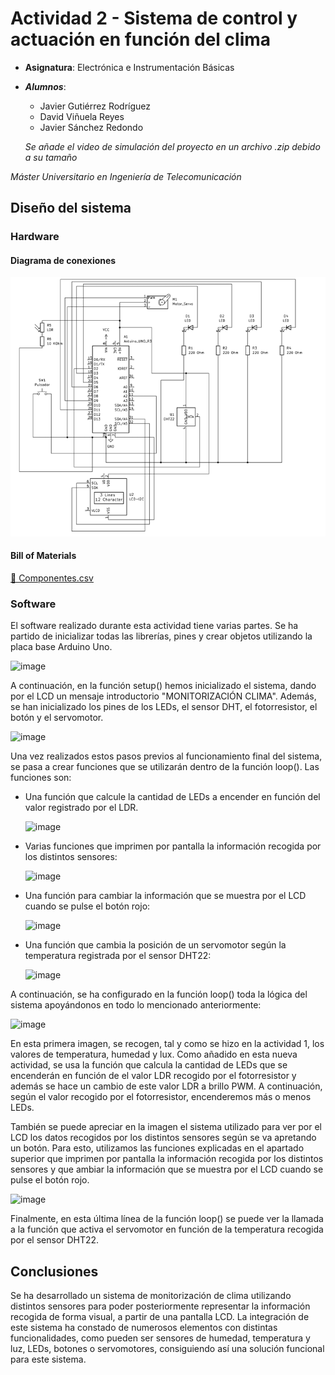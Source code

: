 # Actividad 2 - Sistema de control y actuación en función del clima
- **Asignatura**: Electrónica e Instrumentación Básicas
- ***Alumnos***:
  - Javier Gutiérrez Rodríguez
  - David Viñuela Reyes
  - Javier Sánchez Redondo
 
  *Se añade el video de simulación del proyecto en un archivo .zip debido a su tamaño*
    
 *Máster Universitario en Ingeniería de Telecomunicación*

 ## Diseño del sistema

 ### Hardware
 #### Diagrama de conexiones
 ![Diagrama del circuito](Esquemático.PNG)

 #### Bill of Materials
 [📄 Componentes.csv](BOM.csv)
 ### Software

El software realizado durante esta actividad tiene varias partes. Se ha partido de inicializar todas las librerías, pines y crear objetos utilizando la placa base Arduino Uno. 

![image](https://github.com/user-attachments/assets/5951f1cc-c17e-435b-a7ee-c005dfce4604)

A continuación, en la función setup() hemos inicializado el sistema, dando por el LCD un mensaje introductorio "MONITORIZACIÓN CLIMA". Además, se han inicializado los pines de los LEDs, el sensor DHT, el fotorresistor, el botón y el servomotor.


![image](https://github.com/user-attachments/assets/2a8b781c-f9f8-4416-8682-05ef09d776a9)

Una vez realizados estos pasos previos al funcionamiento final del sistema, se pasa a crear funciones que se utilizarán dentro de la función loop(). Las funciones son:

- Una función que calcule la cantidad de LEDs a encender en función del valor registrado por el LDR.

  ![image](https://github.com/user-attachments/assets/d00dc5a4-4599-471c-b65f-7e3742b59692)

- Varias funciones que imprimen por pantalla la información recogida por los distintos sensores:

  ![image](https://github.com/user-attachments/assets/c6ab0124-e39e-4844-9735-56c6b3c8f37b)

- Una función para cambiar la información que se muestra por el LCD cuando se pulse el botón rojo:

  ![image](https://github.com/user-attachments/assets/715d565b-02f8-4a1b-894c-47527dfff736)

- Una función que cambia la posición de un servomotor según la temperatura registrada por el sensor DHT22:

  ![image](https://github.com/user-attachments/assets/4a3d87d5-6241-4885-a8f7-6295557be9f4)

A continuación, se ha configurado en la función loop() toda la lógica del sistema apoyándonos en todo lo mencionado anteriormente:


![image](https://github.com/user-attachments/assets/a4a2ae61-7ce7-4bd0-97a0-d65f6030a7b3)

En esta primera imagen, se recogen, tal y como se hizo en la actividad 1, los valores de temperatura, humedad y lux. Como añadido en esta nueva actividad, se usa la función que calcula la cantidad de LEDs que se encenderán en función de el valor LDR recogido por el fotorresistor y además se hace un cambio de este valor LDR a brillo PWM. A continuación, según el valor recogido por el fotorresistor, encenderemos más o menos LEDs. 

También se puede apreciar en la imagen el sistema utilizado para ver por el LCD los datos recogidos por los distintos sensores según se va apretando un botón. Para esto, utilizamos las funciones explicadas en el apartado superior que imprimen por pantalla la información recogida por los distintos sensores y que ambiar la información que se muestra por el LCD cuando se pulse el botón rojo.

![image](https://github.com/user-attachments/assets/3a38b76b-966b-43b0-92f9-028606a18659)

Finalmente, en esta última línea de la función loop() se puede ver la llamada a la función que activa el servomotor en función de la temperatura recogida por el sensor DHT22.

## Conclusiones

Se ha desarrollado un sistema de monitorización de clima utilizando distintos sensores para poder posteriormente representar la información recogida de forma visual, a partir de una pantalla LCD. La integración de este sistema ha constado de numerosos elementos con distintas funcionalidades, como pueden ser sensores de humedad, temperatura y luz, LEDs, botones o servomotores, consiguiendo así una solución funcional para este sistema. 
